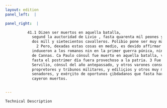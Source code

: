 ```yaml
---
layout: edition
panel_left:  |

panel_right:  |

          41.1 Dizen ser muertos en aquella batalla,
            segund la auctoridad de Livio , fasta quarenta mil peones y sobre
            dos mill y sietecientos cavalleros. Polibio pone ser muy mayor el número de los muertos.
              2 Pero, dexadas estas cosas en medio, es devido affirmar que los carthagineses ninguna mayor tribulaçión, nin tan perdidosa,
            induxeron a los romanos nin en la primer guerra púnica, nin en esta segunda, que fue la
            de Cannas. Ca Paulo cónsul fue muerto en aquella batalla, varón digno de memoria y que
            fasta el postrimer día fuera provechoso a la patria. 3 Fue otrosí muerto
            Servilio, cónsul del año antepassado, y otros varones consulares, y pretores, y
            propretores y tribunos militares, y ediliçios y otros muy muchos y muy honestos
            senadores, y exérçito de oportunos çibdadanos que fasta hartura del muy cruel enemigo
            cayeron muertos.
        

---
```



    Technical Description
